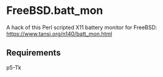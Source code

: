 # FreeBSD.batt_mon
A hack of this Perl scripted X11 battery monitor for FreeBSD:
https://www.tansi.org/n140/batt_mon.html

## Requirements
p5-Tk
